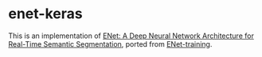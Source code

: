 # enet-keras

This is an implementation of [ENet: A Deep Neural Network Architecture for Real-Time Semantic Segmentation](https://arxiv.org/abs/1606.02147), ported from [ENet-training](https://github.com/e-lab/ENet-training).
